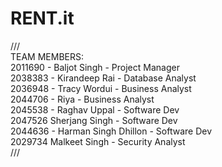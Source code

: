 # RENT.it
/// <br />
TEAM MEMBERS:<br />
2011690 - Baljot Singh - Project Manager <br />
2038383 - Kirandeep Rai - Database Analyst <br />
2036948 - Tracy Wordui - Business Analyst <br />
2044706	- Riya - Business Analyst <br />
2045538 - Raghav Uppal - Software Dev <br />
2047526	Sherjang Singh - Software Dev <br />
2044636	- Harman Singh Dhillon	- Software Dev <br />
2029734	Malkeet Singh	- Security Analyst <br />
///

